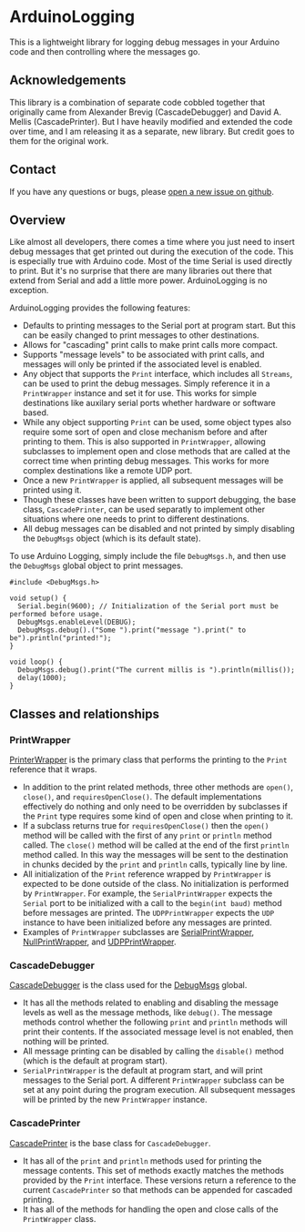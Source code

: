 # ArduinoLogging
This is a lightweight library for logging debug messages in your Arduino code
and then controlling where the messages go.

## Acknowledgements
This library is a combination of separate code cobbled together that originally
came from Alexander Brevig (CascadeDebugger) and David A. Mellis
(CascadePrinter). But I have heavily modified and extended the code over time,
and I am releasing it as a separate, new library. But credit goes to them for
the original work.

## Contact
If you have any questions or bugs, please 
[open a new issue on github](https://github.com/markwomack/ArduinoLogging/issues).

## Overview
Like almost all developers, there comes a time where you just need to insert
debug messages that get printed out during the execution of the code. This is
especially true with Arduino code. Most of the time Serial is used directly to
print. But it's no surprise that there are many libraries out there that extend
from Serial and add a little more power. ArduinoLogging is no exception.

ArduinoLogging provides the following features:
- Defaults to printing messages to the Serial port at program start. But this
can be easily changed to print messages to other destinations.
- Allows for "cascading" print calls to make print calls more compact.
- Supports "message levels" to be associated with print calls, and messages
will only be printed if the associated level is enabled.
- Any object that supports the `Print` interface, which includes all
`Streams`, can be used to print the debug messages. Simply reference it in a
`PrintWrapper` instance and set it for use. This works for simple destinations
like auxilary serial ports whether hardware or software based.
- While any object supporting `Print` can be used, some object types also
require some sort of open and close mechanism before and after printing to
them. This is also supported in `PrintWrapper`, allowing subclasses to
implement open and close methods that are called at the correct time when
printing debug messages. This works for more complex destinations like
a remote UDP port.
- Once a new `PrintWrapper` is applied, all subsequent messages will be
printed using it.
- Though these classes have been written to support debugging, the base
class, `CascadePrinter`, can be used separatly to implement other
situations where one needs to print to different destinations.
- All debug messages can be disabled and not printed by simply disabling
the `DebugMsgs` object (which is its default state).

To use Arduino Logging, simply include the file `DebugMsgs.h`, and then use
the `DebugMsgs` global object to print messages.

    #include <DebugMsgs.h>
    
    void setup() {
      Serial.begin(9600); // Initialization of the Serial port must be performed before usage.
      DebugMsgs.enableLevel(DEBUG);
      DebugMsgs.debug().("Some ").print("message ").print(" to be").println("printed!");
    }
    
    void loop() {
      DebugMsgs.debug().print("The current millis is ").println(millis());
      delay(1000);
    }

## Classes and relationships

### PrintWrapper
[PrinterWrapper](https://github.com/markwomack/ArduinoLogging/blob/main/src/PrintWrapper.h#L29)
is the primary class that performs the printing to the
`Print` reference that it wraps.
- In addition to the print related methods, three other methods are
`open()`, `close()`, and `requiresOpenClose()`. The default
implementations effectively do nothing and only need to be overridden
by subclasses if the `Print` type requires some kind of open and close
when printing to it.
- If a subclass returns true for `requiresOpenClose()` then the `open()`
method will be called with the first of any `print` or `println`
method called. The `close()` method will be called at the end of the
first `println` method called. In this way the messages will be sent to
the destination in chunks decided by the `print` and `println` calls,
typically line by line.
- All initialization of the `Print` reference wrapped by
`PrintWrapper` is expected to be done outside of the class. No
initialization is performed by `PrintWrapper`. For example, the
`SerialPrintWrapper` expects the `Serial` port to be initialized with
a call to the `begin(int baud)` method before messages are printed.
The `UDPPrintWrapper` expects the `UDP` instance to have been
initialized before any messages are printed.
- Examples of `PrintWrapper` subclasses are 
[SerialPrintWrapper](https://github.com/markwomack/ArduinoLogging/blob/main/src/PrintWrapper.h#L94),
[NullPrintWrapper](https://github.com/markwomack/ArduinoLogging/blob/main/src/PrintWrapper.h#L103), and 
[UDPPrintWrapper](https://github.com/markwomack/ArduinoLogging/blob/main/src/UDPPrintWrapper.h#L48).

### CascadeDebugger
[CascadeDebugger](https://github.com/markwomack/ArduinoLogging/blob/main/src/CascadeDebugger.h#L31) 
is the class used for the 
[DebugMsgs](https://github.com/markwomack/ArduinoLogging/blob/main/src/DebugMsgs.h#L9) global.
- It has all the methods related to enabling and disabling the message
levels as well as the message methods, like `debug()`. The message
methods control whether the following `print` and `println` methods will
print their contents. If the associated message level is not enabled,
then nothing will be printed.
- All message printing can be disabled by calling the `disable()` method
(which is the default at program start).
- `SerialPrintWrapper` is the default at program start, and will print
messages to the Serial port. A different `PrintWrapper` subclass can
be set at any point during the program execution. All subsequent
messages will be printed by the new `PrintWrapper` instance.

### CascadePrinter
[CascadePrinter](https://github.com/markwomack/ArduinoLogging/blob/main/src/CascadePrinter.h#L21) 
is the base class for `CascadeDebugger`.
- It has all of the `print` and `println` methods used for printing
the message contents. This set of methods exactly matches the methods
provided by the `Print` interface. These versions return a reference
to the current `CascadePrinter` so that methods can be appended
for cascaded printing.
- It has all of the methods for handling the open and close calls
of the `PrintWrapper` class.
